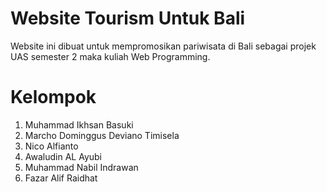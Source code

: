 # Website Tourism Untuk Bali

Website ini dibuat untuk mempromosikan pariwisata di Bali sebagai projek UAS semester 2 maka kuliah Web Programming.

# Kelompok

1. Muhammad Ikhsan Basuki
2. Marcho Dominggus Deviano Timisela
3. Nico Alfianto
4. Awaludin AL Ayubi
5. Muhammad Nabil Indrawan
6. Fazar Alif Raidhat

